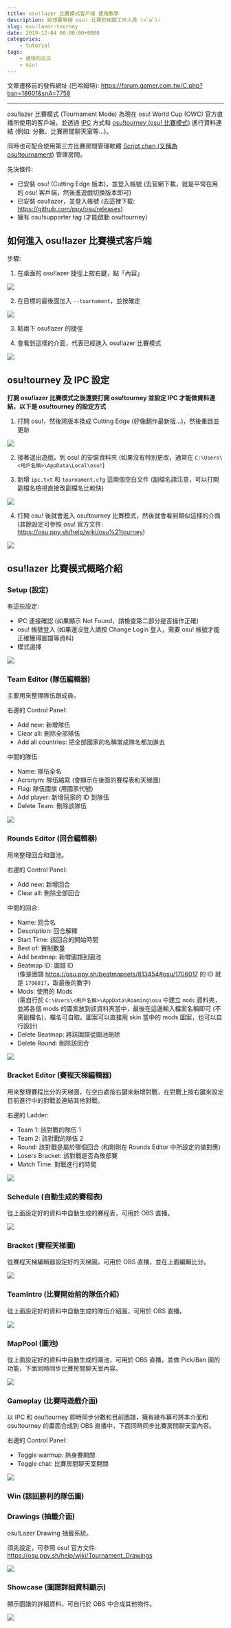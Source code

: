 ```yaml
---
title: osu!lazer 比賽模式客戶端 使用教學
description: 給想要舉辦 osu! 比賽的相關工作人員 (=ﾟωﾟ)ﾉ
slug: osu-lazer-tourney
date: 2019-12-04 00:00:00+0000
categories:
    - tutorial
tags:
    - 遷移的古文
    - osu!
---
```


文章遷移前的發佈網址 (巴哈姆特): https://forum.gamer.com.tw/C.php?bsn=18601&snA=7758

---

osu!lazer 比賽模式 (Tournament Mode) 為現在 osu! World Cup (OWC) 官方直播所使用的客戶端，並透過 [IPC](https://zh.wikipedia.org/wiki/行程間通訊) 方式和 [osu!tourney (osu! 比賽模式)](https://osu.ppy.sh/help/wiki/osu!tourney) 進行資料連結 (例如: 分數、比賽房間聊天室等...)。

同時也可配合使用第三方比賽房間管理軟體 [Script chan (又稱為 osu!tournament)](https://git.cartooncraft.fr/shARPII/script-chan/wikis/About-us/Home)  管理房間。

先決條件:
- 已安裝 osu! (Cutting Edge 版本)，並登入帳號 (去官網下載，就是平常在用的 osu! 客戶端，然後進遊戲切換版本即可)
- 已安裝 osu!lazer，並登入帳號 (去這裡下載: https://github.com/ppy/osu/releases)
- 擁有 osu!supporter tag (才能啟動 osu!tourney)

## 如何進入 osu!lazer 比賽模式客戶端

步驟:
1. 在桌面的 osu!lazer 捷徑上按右鍵，點「內容」

![](enter-client-1.png)

2. 在目標的最後面加入 `--tournament`，並按確定

![](enter-client-2.png)

3. 點兩下 osu!lazer 的捷徑

4. 會看到這樣的介面，代表已經進入 osu!lazer 比賽模式

![](enter-client-3.jfif)

## osu!tourney 及 IPC 設定

**打開 osu!lazer 比賽模式之後還要打開 osu!tourney 並設定 IPC 才能做資料連結，以下是 osu!tourney 的設定方式**

1. 打開 osu!，然後將版本換成 Cutting Edge (好像翻作最新版...)，然後重啟並更新

![](tourney-ipc-1.jfif)

2. 接著退出遊戲，到 osu! 的安裝資料夾 (如果沒有特別更改，通常在 `C:\Users\<用戶名稱>\AppData\Local\osu!`)

3. 新增 `ipc.txt` 和 `tournament.cfg` 這兩個空白文件 (副檔名請注意，可以打開副檔名檢視直接改副檔名比較快)

![](tourney-ipc-2.jfif)

4. 打開 osu! 後就會進入 osu!tourney 比賽模式，然後就會看到類似這樣的介面 (其餘設定可參照 osu! 官方文件: https://osu.ppy.sh/help/wiki/osu%21tourney)

![](tourney-ipc-3.jfif)

## osu!lazer 比賽模式概略介紹

### Setup (設定)

有這些設定:
- IPC 連接確認 (如果顯示 Not Found，請檢查第二部分是否操作正確)
- osu! 帳號登入 (如果還沒登入請按 Change Login 登入，需要 osu! 帳號才能正確獲得圖譜等資料)
- 模式選擇

![](tourney-mode-1.jfif)

### Team Editor (隊伍編輯器)

主要用來整理隊伍跟成員。

右邊的 Control Panel:
- Add new: 新增隊伍
- Clear all: 刪除全部隊伍
- Add all countries: 把全部國家的名稱當成隊名都加進去

中間的隊伍:
- Name: 隊伍全名
- Acronym: 隊伍縮寫 (會顯示在後面的賽程表和天梯圖)
- Flag: 隊伍國旗 (用國家代號)
- Add player: 新增玩家的 ID 到隊伍
- Delete Team: 刪除該隊伍

![](tourney-mode-2.jfif)

### Rounds Editor (回合編輯器)

用來整理回合和圖池。

右邊的 Control Panel:
- Add new: 新增回合
- Clear all: 刪除全部回合

中間的回合:
- Name: 回合名
- Description: 回合解釋
- Start Time: 該回合的開始時間
- Best of: 賽制數量
- Add beatmap: 新增圖譜到圖池
- Beatmap ID: 圖譜 ID  
(像是圖譜 https://osu.ppy.sh/beatmapsets/813454#osu/1706017 的 ID 就是 `1706017`，取最後的數字)
- Mods: 使用的 Mods  
(需自行於 `C:\Users\<用戶名稱>\AppData\Roaming\osu` 中建立 `mods` 資料夾，並將各個 mods 的圖案放到該資料夾當中，最後在這邊輸入檔案名稱即可 (不需副檔名)，檔名可自取。圖案可以直接用 skin 當中的 mods 圖案，也可以自行設計)
- Delete Beatmap: 將該圖譜從圖池刪除
- Delete Round: 刪除該回合

![](tourney-mode-3.jfif)

### Bracket Editor (賽程天梯編輯器)

用來整理賽程比分的天梯圖，在空白處按右鍵來新增對戰，在對戰上按右鍵來設定目前進行中的對戰並連結其他對戰。

右邊的 Ladder:
- Team 1: 該對戰的隊伍 1
- Team 2: 該對戰的隊伍 2
- Round: 該對戰是屬於哪個回合 (和剛剛在 Rounds Editor 中所設定的做對應)
- Losers Bracket: 該對戰是否為敗部賽
- Match Time: 對戰進行的時間

![](tourney-mode-4.jfif)

### Schedule (自動生成的賽程表)

從上面設定好的資料中自動生成的賽程表，可用於 OBS 直播。

![](tourney-mode-5.jfif)

### Bracket (賽程天梯圖)

從賽程天梯編輯器設定好的天梯圖，可用於 OBS 直播，並在上面編輯比分。

![](tourney-mode-6.jfif)

### TeamIntro (比賽開始前的隊伍介紹)

從上面設定好的資料中自動生成的隊伍介紹圖，可用於 OBS 直播。

![](tourney-mode-7.jfif)

### MapPool (圖池)

從上面設定好的資料中自動生成的圖池，可用於 OBS 直播，並做 Pick/Ban 圖的功能，下面同時同步比賽房間聊天室內容。

![](tourney-mode-8.jfif)

### Gameplay (比賽時遊戲介面)

以 IPC 和 osu!tourney 即時同步分數和目前圖譜，擁有綠布幕可將本介面和 osu!tourney 的畫面合成到 OBS 直播中，下面同時同步比賽房間聊天室內容。

右邊的 Control Panel:
- Toggle warmup: 熱身賽開關
- Toggle chat: 比賽房間聊天室開關

![](tourney-mode-9.jfif)

### Win (該回勝利的隊伍圖)

### Drawings (抽籤介面)

osu!Lazer Drawing 抽籤系統。

須先設定，可參照 osu! 官方文件: https://osu.ppy.sh/help/wiki/Tournament_Drawings

![](tourney-mode-10.jfif)

### Showcase (圖譜詳細資料顯示)

顯示圖譜的詳細資料，可自行於 OBS 中合成其他物件。

![](tourney-mode-11.jfif)
